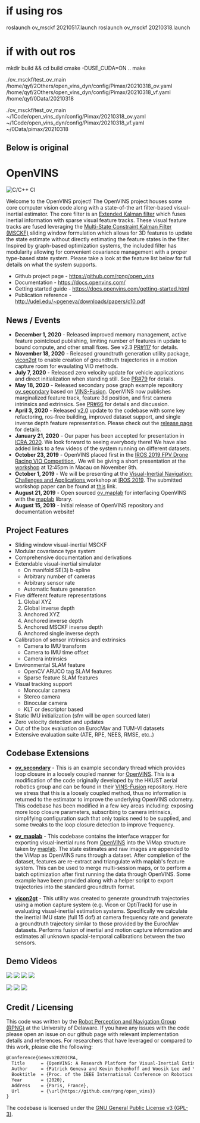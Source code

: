 
# if using ros

roslaunch ov_msckf 20210517.launch
roslaunch ov_msckf 20210318.launch

# if with out ros

<!-- config cuda here -->
mkdir build && cd build
cmake -DUSE_CUDA=ON ..
make

./ov_msckf/test_ov_main /home/qyf/2Others/open_vins_dyn/config/Pimax/20210318_ov.yaml /home/qyf/2Others/open_vins_dyn/config/Pimax/20210318_vf.yaml /home/qyf/0Data/20210318

./ov_msckf/test_ov_main ~/1Code/open_vins_dyn/config/Pimax/20210318_ov.yaml ~/1Code/open_vins_dyn/config/Pimax/20210318_vf.yaml ~/0Data/pimax/20210318

Below is original
-----------------------------
# OpenVINS
![C/C++ CI](https://github.com/rpng/open_vins/workflows/C/C++%20CI/badge.svg)


Welcome to the OpenVINS project!
The OpenVINS project houses some core computer vision code along with a state-of-the art filter-based visual-inertial estimator.
The core filter is an [Extended Kalman filter](https://en.wikipedia.org/wiki/Extended_Kalman_filter) which fuses inertial information with sparse visual feature tracks.
These visual feature tracks are fused leveraging the [Multi-State Constraint Kalman Filter (MSCKF)](https://ieeexplore.ieee.org/document/4209642) sliding window formulation which allows for 3D features to update the state estimate without directly estimating the feature states in the filter.
Inspired by graph-based optimization systems, the included filter has modularity allowing for convenient covariance management with a proper type-based state system.
Please take a look at the feature list below for full details on what the system supports.


* Github project page - https://github.com/rpng/open_vins
* Documentation - https://docs.openvins.com/
* Getting started guide - https://docs.openvins.com/getting-started.html
* Publication reference - http://udel.edu/~pgeneva/downloads/papers/c10.pdf


## News / Events

* **December 1, 2020** - Released improved memory management, active feature pointcloud publishing, limiting number of features in update to bound compute, and other small fixes. See v2.3 [PR#117](https://github.com/rpng/open_vins/pull/117) for details.
* **November 18, 2020** - Released groundtruth generation utility package, [vicon2gt](https://github.com/rpng/vicon2gt) to enable creation of groundtruth trajectories in a motion capture room for evaulating VIO methods.
* **July 7, 2020** - Released zero velocity update for vehicle applications and direct initialization when standing still. See [PR#79](https://github.com/rpng/open_vins/pull/79) for details. 
* **May 18, 2020** - Released secondary pose graph example repository [ov_secondary](https://github.com/rpng/ov_secondary) based on [VINS-Fusion](https://github.com/HKUST-Aerial-Robotics/VINS-Fusion). OpenVINS now publishes marginalized feature track, feature 3d position, and first camera intrinsics and extrinsics. See [PR#66](https://github.com/rpng/open_vins/pull/66) for details and discussion.
* **April 3, 2020** - Released [v2.0](https://github.com/rpng/open_vins/releases/tag/v2.0) update to the codebase with some key refactoring, ros-free building, improved dataset support, and single inverse depth feature representation. Please check out the [release page](https://github.com/rpng/open_vins/releases/tag/v2.0) for details.
* **January 21, 2020** - Our paper has been accepted for presentation in [ICRA 2020](https://www.icra2020.org/). We look forward to seeing everybody there! We have also added links to a few videos of the system running on different datasets.
* **October 23, 2019** - OpenVINS placed first in the [IROS 2019 FPV Drone Racing VIO Competition
](http://rpg.ifi.uzh.ch/uzh-fpv.html). We will be giving a short presentation at the [workshop](https://wp.nyu.edu/workshopiros2019mav/) at 12:45pm in Macau on November 8th.
* **October 1, 2019** - We will be presenting at the [Visual-Inertial Navigation: Challenges and Applications
](http://udel.edu/~ghuang/iros19-vins-workshop/index.html) workshop at [IROS 2019](https://www.iros2019.org/). The submitted workshop paper can be found at [this](http://udel.edu/~ghuang/iros19-vins-workshop/papers/06.pdf) link.
* **August 21, 2019** - Open sourced [ov_maplab](https://github.com/rpng/ov_maplab) for interfacing OpenVINS with the [maplab](https://github.com/ethz-asl/maplab) library.
* **August 15, 2019** - Initial release of OpenVINS repository and documentation website! 


## Project Features


* Sliding window visual-inertial MSCKF
* Modular covariance type system
* Comprehensive documentation and derivations
* Extendable visual-inertial simulator
    * On manifold SE(3) b-spline
    * Arbitrary number of cameras
    * Arbitrary sensor rate
    * Automatic feature generation
* Five different feature representations
    1. Global XYZ
    2. Global inverse depth
    3. Anchored XYZ
    4. Anchored inverse depth
    5. Anchored MSCKF inverse depth
    6. Anchored single inverse depth
* Calibration of sensor intrinsics and extrinsics
    * Camera to IMU transform 
    * Camera to IMU time offset
    * Camera intrinsics
* Environmental SLAM feature
    * OpenCV ARUCO tag SLAM features
    * Sparse feature SLAM features
* Visual tracking support
    * Monocular camera
    * Stereo camera
    * Binocular camera
    * KLT or descriptor based
* Static IMU initialization (sfm will be open sourced later)
* Zero velocity detection and updates
* Out of the box evaluation on EurocMav and TUM-VI datasets
* Extensive evaluation suite (ATE, RPE, NEES, RMSE, etc..)



## Codebase Extensions

* **[ov_secondary](https://github.com/rpng/ov_secondary)** -
This is an example secondary thread which provides loop closure in a loosely coupled manner for [OpenVINS](https://github.com/rpng/open_vins).
This is a modification of the code originally developed by the HKUST aerial robotics group and can be found in their [VINS-Fusion](https://github.com/HKUST-Aerial-Robotics/VINS-Fusion) repository.
Here we stress that this is a loosely coupled method, thus no information is returned to the estimator to improve the underlying OpenVINS odometry.
This codebase has been modified in a few key areas including: exposing more loop closure parameters, subscribing to camera intrinsics, simplifying configuration such that only topics need to be supplied, and some tweaks to the loop closure detection to improve frequency.

* **[ov_maplab](https://github.com/rpng/ov_maplab)** -
This codebase contains the interface wrapper for exporting visual-inertial runs from [OpenVINS](https://github.com/rpng/open_vins) into the ViMap structure taken by [maplab](https://github.com/ethz-asl/maplab).
The state estimates and raw images are appended to the ViMap as OpenVINS runs through a dataset.
After completion of the dataset, features are re-extract and triangulate with maplab's feature system.
This can be used to merge multi-session maps, or to perform a batch optimization after first running the data through OpenVINS.
Some example have been provided along with a helper script to export trajectories into the standard groundtruth format.

* **[vicon2gt](https://github.com/rpng/vicon2gt)** -
This utility was created to generate groundtruth trajectories using a motion capture system (e.g. Vicon or OptiTrack) for use in evaluating visual-inertial estimation systems.
Specifically we calculate the inertial IMU state (full 15 dof) at camera frequency rate and generate a groundtruth trajectory similar to those provided by the EurocMav datasets.
Performs fusion of inertial and motion capture information and estimates all unknown spacial-temporal calibrations between the two sensors.


## Demo Videos

[![](docs/youtube/KCX51GvYGss.jpg)](http://www.youtube.com/watch?v=KCX51GvYGss "OpenVINS - EuRoC MAV Vicon Rooms Flyby")
[![](docs/youtube/Lc7VQHngSuQ.jpg)](http://www.youtube.com/watch?v=Lc7VQHngSuQ "OpenVINS - TUM VI Datasets Flyby")
[![](docs/youtube/vaia7iPaRW8.jpg)](http://www.youtube.com/watch?v=vaia7iPaRW8 "OpenVINS - UZH-FPV Drone Racing Dataset Flyby")
[![](docs/youtube/MCzTF9ye2zw.jpg)](http://www.youtube.com/watch?v=MCzTF9ye2zw "OpenVINS - KAIST Urban 39 Dataset Demonstration")

[![](docs/youtube/187AXuuGNNw.jpg)](http://www.youtube.com/watch?v=187AXuuGNNw "OpenVINS - EuRoC MAV Vicon Rooms Demonstration")
[![](docs/youtube/oUoLlrFryk0.jpg)](http://www.youtube.com/watch?v=oUoLlrFryk0 "OpenVINS - TUM VI Datasets Demostration")
[![](docs/youtube/ExPIGwORm4E.jpg)](http://www.youtube.com/watch?v=ExPIGwORm4E "OpenVINS - UZH-FPV Drone Racing Dataset Demonstration")



## Credit / Licensing

This code was written by the [Robot Perception and Navigation Group (RPNG)](https://sites.udel.edu/robot/) at the University of Delaware.
If you have any issues with the code please open an issue on our github page with relevant implementation details and references.
For researchers that have leveraged or compared to this work, please cite the following:

```txt
@Conference{Geneva2020ICRA,
  Title      = {OpenVINS: A Research Platform for Visual-Inertial Estimation},
  Author     = {Patrick Geneva and Kevin Eckenhoff and Woosik Lee and Yulin Yang and Guoquan Huang},
  Booktitle  = {Proc. of the IEEE International Conference on Robotics and Automation},
  Year       = {2020},
  Address    = {Paris, France},
  Url        = {\url{https://github.com/rpng/open_vins}}
}
```


The codebase is licensed under the [GNU General Public License v3 (GPL-3)](https://www.gnu.org/licenses/gpl-3.0.txt).


